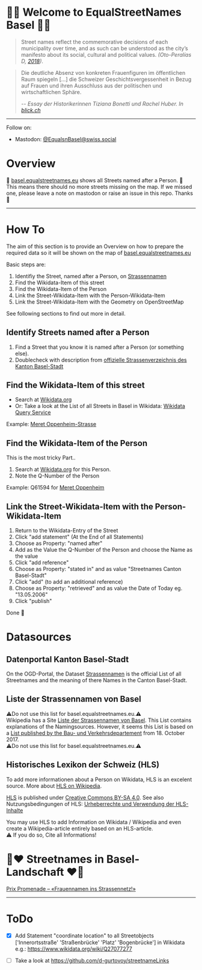 # 🤍🖤 Welcome to EqualStreetNames Basel 🤍🖤

> Street names reflect the commemorative decisions of each municipality over time, and as such can be understood as the city’s manifesto about its social, cultural and political values. <cite>(Oto-Peralías D, [2018](https://doi.org/10.1093/jeg/lbx030))</cite>.


> Die deutliche Absenz von konkreten Frauenfiguren im öffentlichen Raum spiegeln [...] die Schweizer Geschichtsvergessenheit in Bezug auf Frauen und ihren Ausschluss aus der politischen und wirtschaftlichen Sphäre.
>
> -- <cite>Essay der Historikerinnen Tiziana Bonetti und Rachel Huber. In [blick.ch](https://www.blick.ch/life/wissen/geschichte/schweizer-erinnerungskultur-wieso-es-mehr-frauendenkmaeler-braucht-id17408231.html)</cite>  

---

Follow on:
- Mastodon: [@EqualsnBasel@swiss.social](https://swiss.social/@EqualsnBasel)

# Overview
🌟 [basel.equalstreetnames.eu](https://basel.equalstreetnames.eu) shows all Streets named after a Person. 🌟  
This means there should no more streets missing on the map. If we missed one, please leave a note on mastodon or raise an issue in this repo. Thanks 🙌

---

# How To 
The aim of this section is to provide an Overview on how to prepare the required data so it will be shown on the map of [basel.equalstreetnames.eu](https://basel.equalstreetnames.eu)

Basic steps are:
1. Identifiy the Street, named after a Person, on [Strassennamen](https://data.bs.ch/explore/dataset/100189/information/)
2. Find the Wikidata-Item of this street
3. Find the Wikidata-Item of the Person
4. Link the Street-Wikidata-Item with the Person-Wikidata-Item
5. Link the Street-Wikidata-Item with the Geometry on OpenStreetMap


See following sections to find out more in detail.

## Identify Streets named after a Person
1. Find a Street that you know it is named after a Person (or something else).
2. Doublecheck with description from [offizielle Strassenverzeichnis des Kanton Basel-Stadt](https://data.bs.ch/explore/dataset/100189/information/)


## Find the Wikidata-Item of this street
* Search at [Wikidata.org](https://www.wikidata.org)
* Or: Take a look at the List of all Streets in Basel in Wikidata: [Wikidata Query Service](https://query.wikidata.org/#SELECT%20%3Fsubject%20%3FsubjectLabel%20%3Fstrkey%20%3Fnamedafter%20%3FnamedafterLabel%20WHERE%20%7B%0A%20%20%3Fsubject%20wdt%3AP1945%20%3Fstrkey.%0A%20%20%0A%20%20%3Fsubject%20p%3AP1945%20%5B%20prov%3AwasDerivedFrom%20%5B%20pr%3AP248%20wd%3AQ111770447%20%5D%20%5D%20.%0A%20%20Optional%20%7B%3Fsubject%20wdt%3AP138%20%3Fnamedafter.%7D%0A%0A%20%20SERVICE%20wikibase%3Alabel%20%7B%20bd%3AserviceParam%20wikibase%3Alanguage%20%22de%22%20.%20%7D%20%20%20%0A%7D%0A)

Example: [Meret Oppenheim-Strasse](https://www.wikidata.org/wiki/Q111633069)

## Find the Wikidata-Item of the Person
This is the most tricky Part..
1. Search at [Wikidata.org](https://www.wikidata.org) for this Person.
2. Note the Q-Number of the Person

Example: Q61594 for [Meret Oppenheim](https://www.wikidata.org/wiki/Q61594)

## Link the Street-Wikidata-Item with the Person-Wikidata-Item
1. Return to the Wikidata-Entry of the Street
2. Click "add statement" (At the End of all Statements)
3. Choose as Property: "named after"
4. Add as the Value the Q-Number of the Person and choose the Name as the value
5. Click "add reference"
6. Choose as Property: "stated in" and as value "Streetnames Canton Basel-Stadt"
7. Click "add" (to add an additional reference)
8. Choose as Property: "retrieved" and as value the Date of Today eg. "13.05.2006"
9. Click "publish"

Done :muscle:


# Datasources

## Datenportal Kanton Basel-Stadt
On the OGD-Portal, the Dataset [Strassennamen](https://data.bs.ch/explore/dataset/100189/information/) is the official List of all Streetnames and the meaning of there Names in the Canton Basel-Stadt.

## Liste der Strassennamen von Basel
⚠️Do not use this list for basel.equalstreetnames.eu.⚠️  
Wikipedia has a Site [Liste der Strassennamen von Basel](https://de.wikipedia.org/wiki/Liste_der_Strassennamen_von_Basel). This List contains explanations of the Namingsources. However, it seems this List is based on a [List published by the Bau- und Verkehrsdepartement](https://www.bvd.bs.ch/dam/jcr:b8733740-18a4-4bff-892f-d90b03c36681/Basler%20Strassennamen%20mit%20Kurzerklaerungen%202017-10-18.pdf) from 18. October 2017.  
⚠️Do not use this list for basel.equalstreetnames.eu.⚠️


## Historisches Lexikon der Schweiz (HLS)
To add more informationen about a Person on Wikidata, HLS is an excelent source.
More about [HLS on Wikipedia](https://de.wikipedia.org/wiki/Historisches_Lexikon_der_Schweiz).

[HLS](https://hls-dhs-dss.ch) is published under [Creative Commons BY-SA 4.0](https://creativecommons.org/licenses/by-sa/4.0/). See also Nutzungsbedingungen of HLS: [Urheberrechte und Verwendung der HLS-Inhalte](https://hls-dhs-dss.ch/de/about/usage#HUrheberrechteundVerwendungderHLS-Inhalte)

You may use HLS to add Information on Wikidata / Wikipedia and even create a Wikipedia-article entirely based on an HLS-article.  
:warning: If you do so, Cite all Informations!

# 🤍❤️ Streetnames in Basel-Landschaft ❤️🤍
[Prix Promenade – «Frauennamen ins Strassennetz!»](https://www.gruppe14juni.ch/prix-promenade)

---
# ToDo
- [x] Add Statement "coordinate location" to all Streetobjects ['Innerortsstraße' 'Straßenbrücke' 'Platz' 'Bogenbrücke'] in Wikidata e.g.: https://www.wikidata.org/wiki/Q27077277
- [ ] Take a look at https://github.com/d-gurtovoy/streetnameLinks

